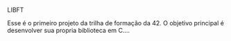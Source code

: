 LIBFT

Esse é o primeiro projeto da trilha de formação da 42.
O objetivo principal é desenvolver sua propria biblioteca em C....